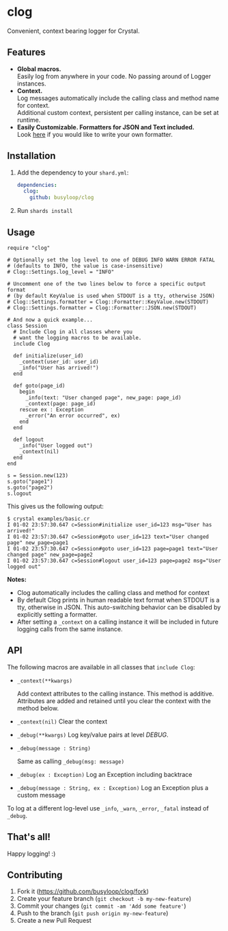 # clog

Convenient, context bearing logger for Crystal.


## Features

* **Global macros.**<br>
  Easily log from anywhere in your code. No passing around of Logger instances.
* **Context.**<br>
  Log messages automatically include the calling class and method name for context.<br>
  Additional custom context, persistent per calling instance, can be set at runtime.
* **Easily Customizable. Formatters for JSON and Text included.**<br>
  Look [here](https://github.com/busyloop/clog/tree/master/src/formatters) if you would like to write your own formatter.

## Installation

1. Add the dependency to your `shard.yml`:

   ```yaml
   dependencies:
     clog:
       github: busyloop/clog
   ```

2. Run `shards install`

## Usage

```crystal
require "clog"

# Optionally set the log level to one of DEBUG INFO WARN ERROR FATAL
# (defaults to INFO, the value is case-insensitive)
# Clog::Settings.log_level = "INFO"

# Uncomment one of the two lines below to force a specific output format
# (by default KeyValue is used when STDOUT is a tty, otherwise JSON)
# Clog::Settings.formatter = Clog::Formatter::KeyValue.new(STDOUT)
# Clog::Settings.formatter = Clog::Formatter::JSON.new(STDOUT)

# And now a quick example...
class Session
  # Include Clog in all classes where you
  # want the logging macros to be available.
  include Clog

  def initialize(user_id)
    _context(user_id: user_id)
    _info("User has arrived!")
  end

  def goto(page_id)
    begin
      _info(text: "User changed page", new_page: page_id)
      _context(page: page_id)
    rescue ex : Exception
      _error("An error occurred", ex)
    end
  end

  def logout
    _info("User logged out")
    _context(nil)
  end
end

s = Session.new(123)
s.goto("page1")
s.goto("page2")
s.logout
```

This gives us the following output:

```
$ crystal examples/basic.cr
I 01-02 23:57:30.647 c=Session#initialize user_id=123 msg="User has arrived!"
I 01-02 23:57:30.647 c=Session#goto user_id=123 text="User changed page" new_page=page1
I 01-02 23:57:30.647 c=Session#goto user_id=123 page=page1 text="User changed page" new_page=page2
I 01-02 23:57:30.647 c=Session#logout user_id=123 page=page2 msg="User logged out"
```

**Notes:**

* Clog automatically includes the calling class and method for context
* By default Clog prints in human readable text format when STDOUT is a tty, otherwise in JSON.
  This auto-switching behavior can be disabled by explicitly setting a formatter.
* After setting a `_context` on a calling instance it will be included in future logging calls from the same instance.



## API

The following macros are available in all classes that `include Clog`:

* `_context(**kwargs)`

  Add context attributes to the calling instance.
  This method is additive. Attributes are added and retained until you clear
  the context with the method below.

* `_context(nil)`
  Clear the context

* `_debug(**kwargs)`
  Log key/value pairs at level _DEBUG_.

* `_debug(message : String)`

  Same as calling `_debug(msg: message)`

* `_debug(ex : Exception)`
  Log an Exception including backtrace

* `_debug(message : String, ex : Exception)`
  Log an Exception plus a custom message

To log at a different log-level use `_info`, `_warn`, `_error`, `_fatal` instead of `_debug`.



## That's all!

Happy logging! :)


## Contributing

1. Fork it (<https://github.com/busyloop/clog/fork>)
2. Create your feature branch (`git checkout -b my-new-feature`)
3. Commit your changes (`git commit -am 'Add some feature'`)
4. Push to the branch (`git push origin my-new-feature`)
5. Create a new Pull Request

